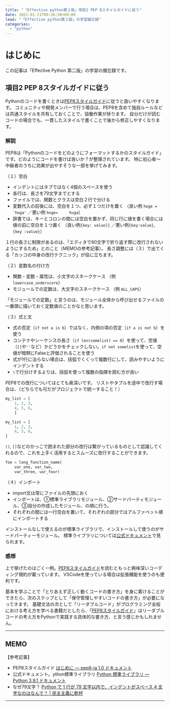 ```yaml
---
title: "「Effective python第２版」項目2 PEP 8スタイルガイドに従う"
date: 2021-01-21T09:26:50+09:00
lead: "「Effective python第２版」の学習備忘録"
categories:
  - "python"
---
```


# はじめに
この記事は「Effective Python 第二版」の学習の備忘録です。

## 項目2 PEP 8スタイルガイドに従う
Pythonのコードを書くときは[PEP8スタイルガイド](https://pep8-ja.readthedocs.io/ja/latest/)に従うと扱いやすくなります。
コミュニティや開発メンバーで行う場合は、PEP8を含めて独自ルールなどは共通スタイルを共有しておくことで、協働作業が捗ります。
自分だけが読むコードの場合でも、一貫したスタイルで書くことで後から修正しやすくなります。

### 解説
PEP8は「Pythonのコードをどのようにフォーマットするかのスタイルガイド」です。どのようにコードを書けば良いか？が整理されています。
特に初心者〜中級者のうちに効果が出やすそうな一部を挙げてみます。

（１）空白
- インデントにはタブではなく4個のスペースを使う
- 各行は、長さを79文字までとする
- ファイルでは、関数とクラスは空白２行で分ける
- 変数代入の前後には、空白を１つ、必ず１つだけを置く
  （良い例 `hoge = 'huga'` ／悪い例 `hoge=     huga`）
- 辞書では、キーとコロンの間には空白を置かず、同じ行に値を書く場合には値の前に空白を１つ置く
  （良い例`{key: value}}` ／悪い例`{key:value}`, `{key :value}`）

１行の長さに制限があるのは、「エディタで80文字で折り返す際に改行されないようにするため」とのこと（MEMOの参考記事）。
長さ調整には（３）で出てくる「カッコの中身の改行テクニック」が役に立ちます。


（２）変数名の付け方
- 関数・変数・属性は、小文字のスネークケース （例 `lowercase_underscore`）
- モジュールでの定数は、大文字のスネークケース （例 `ALL_CAPS`）

「モジュールでの定数」と言うのは、モジュール全体から呼び出せるファイルの一番頭に描いておく定数値のことかなと思います。


（３）式と文
- 式の否定（`if not a is b`）ではなく、内側の項の否定（`if a is not b`）を使う
- コンテナやシーケンスの長さ（`if len(somelist) == 0`）を使って、空値（`[]`や`''`など）かどうかをチェックしない。`if not somelist`を使って、空値が暗黙にFalseと評価されることを使う
- 式が1行に治らない場合は、括弧でくくって複数行にして、読みやすいようにインデントする
- `\`で行分けするよりは、括弧を使って複数の指揮を囲む方が良い

PEP8での改行についてはとても奥深いです。
リストやタプルを途中で改行す場合は、（どちらでも可だがプロジェクトで統一すること！）
```python
my_list = [
    1, 2, 3,
    4, 5, 6,
    ]

my_list = [
    1, 2, 3,
    4, 5, 6,
]
```

`()`, `[]`などのかっこで囲まれた部分の改行は繋がっているものとして認識してくれるので、これを上手く活用するとスムーズに改行することができます。
```python
foo = long_function_name(
    var_one, var_two,
    var_three, var_four)
```


（４）インポート
- import文は常にファイルの先頭におく
- インポートは、①標準ライブラリモジュール、②サードパーティモジュール、③自分の作成したモジュール、の順に行う。
- それぞれの間には一行空白を置いて、それぞれの部分ではアルファベット順にインポートする

インストールなしで使えるのが標準ライブラリで、インストールして使うのがサードパーティーモジュール。
標準ライブラリについては[公式ドキュメント](https://docs.python.org/ja/3/library/index.html)で見られます。


### 感想
上で挙げたのはごく一例。[PEP8スタイルガイド](https://pep8-ja.readthedocs.io/ja/latest/)を読むともっと興味深いコーディング規約が載っています。
VSCodeを使っている場合は拡張機能を使うのも便利です。

基本を学ぶことで「とりあえず正しく動くコードの書き方」を身に着けることができたら、次のステップとして「保守管理しやすいコードの書き方」が必要になってきます。
基礎文法の次として「リーダブルコード」がプログラミング全般における考え方を学べる書籍だとしたら、「[PEP8スタイルガイド](https://pep8-ja.readthedocs.io/ja/latest/)」はリーダブルコードの考え方をPythonで実践する具体的な書き方、と言う感じかもしれません。

---
## MEMO
【参考記事】
- PEP8スタイルガイド
[はじめに — pep8-ja 1.0 ドキュメント](https://pep8-ja.readthedocs.io/ja/latest/)
- 公式ドキュメント。ython標準ライブラリ
[Python 標準ライブラリ — Python 3.9.1 ドキュメント](https://docs.python.org/ja/3/library/index.html)
- なぜ79文字？
[Python で 1 行が 79 文字以内で、インデントがスペース 4 文字なのはなんで？ | 民主主義に乾杯](https://python.ms/pep7/#_1-%E8%A1%8C%E3%81%8B%E3%82%99-79-%E6%96%87%E5%AD%97%E4%BB%A5%E5%86%85%E3%81%A6%E3%82%99%E3%81%82%E3%82%8B%E7%90%86%E7%94%B1)
---